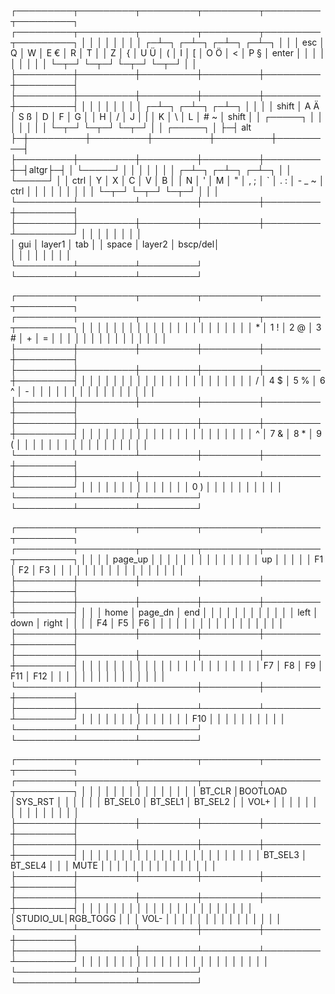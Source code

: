 
┌─────────┬─────────┬─────────┬─────────┬─────────┬─────────┐    ┌─────────┬─────────┬─────────┬─────────┬─────────┬─────────┐
│         │         │         │         │         │         │    │       ┌─┴─┐     ┌─┴─┐     ┌─┴─┐     ┌─┴─┐       │         │
│   esc   │    Q    │    W    │  E   €  │    R    │    T    │    │    Z  │ { │ U Ü │ ( │  I  │ [ │ O Ö │ < │  P §  │  enter  │
│         │         │         │         │         │         │    │       └─┬─┘     └─┬─┘     └─┬─┘     └─┬─┘       │         │
├─────────┼─────────┼─────────┼─────────┼─────────┼─────────┤    ├─────────┼─────────┼─────────┼─────────┼─────────┼─────────┤
│         │         │         │         │         │         │    │       ┌─┴─┐     ┌─┴─┐     ┌─┴─┐       │         │         │
│  shift  │  A   Ä  │  S   ß  │    D    │    F    │    G    │    │    H  │ / │  J  │ | │  K  │ \ │  L    │ #    ~  │  shift  │
│ ┌─────┐ │         │         │         │         │         │    │       └─┬─┘     └─┬─┘     └─┬─┘       │         │ ┌─────┐ │
├─┤ alt ├─┼─────────┼─────────┼─────────┼─────────┼─────────┤    ├─────────┼─────────┼─────────┼─────────┼─────────┼─┤altgr├─┤
│ └─────┘ │         │         │         │         │         │    │       ┌─┴─┐     ┌─┴─┐     ┌─┴─┐       │         │ └─────┘ │
│   ctrl  │    Y    │    X    │    C    │    V    │    B    │    │    N  │ ' │  M  │ " │ , ; │ ` │  . :  │ -  _  ~ │   ctrl  │
│         │         │         │         │         │         │    │       └─┬─┘     └─┬─┘     └─┬─┘       │         │         │
└─────────┴─────────┴─────────┼─────────┼─────────┼─────────┤    ├─────────┼─────────┼─────────┼─────────┼─────────┴─────────┘
                              │         │         │         │    │         │         │         │         
                              │   gui   │  layer1 │   tab   │    │  space  │  layer2 │ bscp/del│         
                              │         │         │         │    │         │         │         │         
                              └─────────┴─────────┴─────────┘    └─────────┴─────────┴─────────┘



┌─────────┬─────────┬─────────┬─────────┬─────────┬─────────┐    ┌─────────┬─────────┬─────────┬─────────┬─────────┬─────────┐
│         │         │         │         │         │         │    │         │         │         │         │         │         │
│         │         │         │         │         │         │    │    *    │ 1    !  │ 2    @  │ 3    #  │    +    │    =    │
│         │         │         │         │         │         │    │         │         │         │         │         │         │
├─────────┼─────────┼─────────┼─────────┼─────────┼─────────┤    ├─────────┼─────────┼─────────┼─────────┼─────────┼─────────┤
│         │         │         │         │         │         │    │         │         │         │         │         │         │
│         │         │         │         │         │         │    │    /    │ 4    $  │ 5    %  │ 6    ^  │    -    │         │
│         │         │         │         │         │         │    │         │         │         │         │         │         │
├─────────┼─────────┼─────────┼─────────┼─────────┼─────────┤    ├─────────┼─────────┼─────────┼─────────┼─────────┼─────────┤
│         │         │         │         │         │         │    │         │         │         │         │         │         │
│         │         │         │         │         │         │    │    ^    │ 7    &  │ 8    *  │ 9    (  │         │         │
│         │         │         │         │         │         │    │         │         │         │         │         │         │
└─────────┴─────────┴─────────┼─────────┼─────────┼─────────┤    ├─────────┼─────────┼─────────┴─────────┴─────────┴─────────┘
                              │         │         │         │    │         │         │         │
                              │         │         │         │    │         │ 0    )  │         │
                              │         │         │         │    │         │         │         │
                              └─────────┴─────────┴─────────┘    └─────────┴─────────┴─────────┘


┌─────────┬─────────┬─────────┬─────────┬─────────┬─────────┐    ┌─────────┬─────────┬─────────┬─────────┬─────────┬─────────┐
│         │         │         │ page_up │         │         │    │         │         │         │         │         │         │
│         │         │         │   up    │         │         │    │         │   F1    │   F2    │   F3    │         │         │
│         │         │         │         │         │         │    │         │         │         │         │         │         │
├─────────┼─────────┼─────────┼─────────┼─────────┼─────────┤    ├─────────┼─────────┼─────────┼─────────┼─────────┼─────────┤
│         │         │  home   │ page_dn │   end   │         │    │         │         │         │         │         │         │
│         │         │  left   │  down   │  right  │         │    │         │   F4    │   F5    │   F6    │         │         │
│         │         │         │         │         │         │    │         │         │         │         │         │         │
├─────────┼─────────┼─────────┼─────────┼─────────┼─────────┤    ├─────────┼─────────┼─────────┼─────────┼─────────┼─────────┤
│         │         │         │         │         │         │    │         │         │         │         │         │         │
│         │         │         │         │         │         │    │         │   F7    │   F8    │   F9    │  F11    │  F12    │
│         │         │         │         │         │         │    │         │         │         │         │         │         │
└─────────┴─────────┴─────────┼─────────┼─────────┼─────────┤    ├─────────┼─────────┼─────────┴─────────┴─────────┴─────────┘
                              │         │         │         │    │         │         │         │
                              │         │         │         │    │         │  F10    │         │
                              │         │         │         │    │         │         │         │
                              └─────────┴─────────┴─────────┘    └─────────┴─────────┴─────────┘



┌─────────┬─────────┬─────────┬─────────┬─────────┬─────────┐    ┌─────────┬─────────┬─────────┬─────────┬─────────┬─────────┐
│         │         │         │         │         │         │    │         │         │         │         │         │         │
│ BT_CLR  │BOOTLOAD │SYS_RST  │         │         │         │    │         │ BT_SEL0 │ BT_SEL1 │ BT_SEL2 │         │  VOL+   │
│         │         │         │         │         │         │    │         │         │         │         │         │         │
├─────────┼─────────┼─────────┼─────────┼─────────┼─────────┤    ├─────────┼─────────┼─────────┼─────────┼─────────┼─────────┤
│         │         │         │         │         │         │    │         │         │         │         │         │         │
│         │         │         │         │         │         │    │         │ BT_SEL3 │ BT_SEL4 │         │         │  MUTE   │
│         │         │         │         │         │         │    │         │         │         │         │         │         │
├─────────┼─────────┼─────────┼─────────┼─────────┼─────────┤    ├─────────┼─────────┼─────────┼─────────┼─────────┼─────────┤
│         │         │         │         │         │         │    │         │         │         │         │         │         │
│         │         │         │         │         │         │    │         │STUDIO_UL│RGB_TOGG │         │         │  VOL-   │
│         │         │         │         │         │         │    │         │         │         │         │         │         │
└─────────┴─────────┴─────────┼─────────┼─────────┼─────────┤    ├─────────┼─────────┼─────────┴─────────┴─────────┴─────────┘
                              │         │         │         │    │         │         │         │
                              │         │         │         │    │         │         │         │
                              │         │         │         │    │         │         │         │
                              └─────────┴─────────┴─────────┘    └─────────┴─────────┴─────────┘
```
